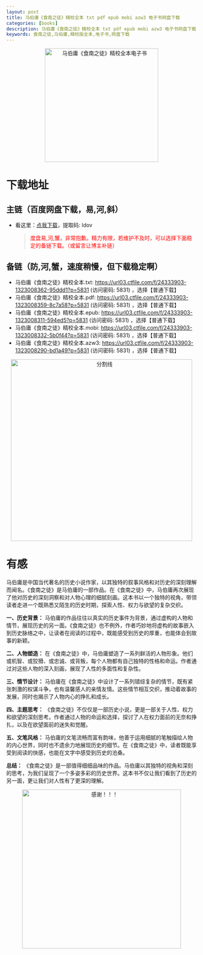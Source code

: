 ```yaml
---
layout: post
title: 马伯庸《食南之徒》精校全本 txt pdf epub mobi azw3 电子书网盘下载
categories: [books]
description: 马伯庸《食南之徒》精校全本 txt pdf epub mobi azw3 电子书网盘下载：
keywords: 食南之徒,马伯庸,精校版全本,电子书,网盘下载
---
```


<div align="center"><img src="http://qweree.cn/wp-content/uploads/2024/07/shi-nan-zhi-tu-tuya.jpg" alt="马伯庸《食南之徒》精校全本电子书" width="300px" height="auto"></div>

# 下载地址

## 主链（百度网盘下载，易,河,斜）

- 看这里：[点我下载](https://pan.baidu.com/s/1qZRtufNxueSwGGkzsLIB5A?pwd=ldov)，提取码: ldov

  > <p style="color:red" >度盘易,河,蟹，非常抱歉。精力有限，若维护不及时，可以选择下面稳定的备链下载。（或留言让博主补链）</p>

## 备链（防,河,蟹，速度稍慢，但下载稳定啊）

- 马伯庸《食南之徒》精校全本.txt: <https://url03.ctfile.com/f/24333903-1323008362-95ddd1?p=5831> (访问密码: 5831) ，选择【普通下载】
- 马伯庸《食南之徒》精校全本.pdf: <https://url03.ctfile.com/f/24333903-1323008359-8c7a58?p=5831> (访问密码: 5831) ，选择【普通下载】
- 马伯庸《食南之徒》精校全本.epub: <https://url03.ctfile.com/f/24333903-1323008311-594ed5?p=5831> (访问密码: 5831) ，选择【普通下载】
- 马伯庸《食南之徒》精校全本.mobi: <https://url03.ctfile.com/f/24333903-1323008332-5b0f44?p=5831> (访问密码: 5831) ，选择【普通下载】
- 马伯庸《食南之徒》精校全本.azw3: <https://url03.ctfile.com/f/24333903-1323008290-bd1a49?p=5831> (访问密码: 5831) ，选择【普通下载】

<div align="center"><img src="https://pic.imgdb.cn/item/6612476468eb935713c85291.gif" alt="分割线" width="480px" height="auto"/></div>

# 有感

马伯庸是中国当代著名的历史小说作家，以其独特的叙事风格和对历史的深刻理解而闻名。《食南之徒》是马伯庸的一部作品。在《食南之徒》中，马伯庸再次展现了他对历史的深刻洞察和对人物心理的细腻刻画。这本书以一个独特的视角，带领读者走进一个既熟悉又陌生的历史时期，探索人性、权力与欲望的复杂交织。

**一、历史背景：**
马伯庸的作品往往以真实的历史事件为背景，通过虚构的人物和情节，展现历史的另一面。《食南之徒》也不例外，作者巧妙地将虚构的故事嵌入到历史脉络之中，让读者在阅读的过程中，既能感受到历史的厚重，也能体会到故事的新颖。

**二、人物塑造：**
在《食南之徒》中，马伯庸塑造了一系列鲜活的人物形象。他们或机智、或狡猾、或忠诚、或背叛，每个人物都有自己独特的性格和命运。作者通过对这些人物的深入刻画，展现了人性的多面性和复杂性。

**三、情节设计：**
马伯庸在《食南之徒》中设计了一系列错综复杂的情节，既有紧张刺激的权谋斗争，也有温馨感人的亲情友情。这些情节相互交织，推动着故事的发展，同时也揭示了人物内心的挣扎和成长。

**四、主题思考：**
《食南之徒》不仅仅是一部历史小说，更是一部关于人性、权力和欲望的深刻思考。作者通过人物的命运和选择，探讨了人在权力面前的无奈和挣扎，以及在欲望面前的迷失和觉醒。

**五、文笔风格：**
马伯庸的文笔流畅而富有韵味，他善于运用细腻的笔触描绘人物的内心世界，同时也不遗余力地展现历史的细节。在《食南之徒》中，读者既能享受到阅读的快感，也能在文字中感受到历史的沧桑。

**总结：**
《食南之徒》是一部值得细细品味的作品。马伯庸以其独特的视角和深刻的思考，为我们呈现了一个多姿多彩的历史世界。这本书不仅让我们看到了历史的另一面，更让我们对人性有了更深的理解。

<div align="center"><img src="https://pic.imgdb.cn/item/661246bf68eb935713c7f81c.gif" alt="感谢！！！" width="420px" height="auto"/></div>
